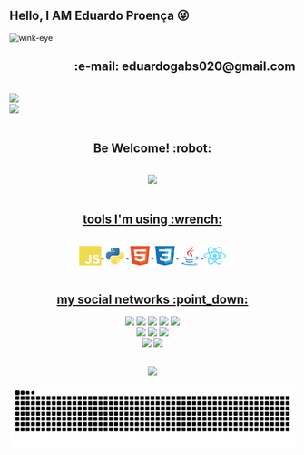 ## Hello, I AM Eduardo Proença :stuck_out_tongue_winking_eye:
![wink-eye](https://user-images.githubusercontent.com/107010062/172271952-29aa4779-a01c-4f10-bce9-768d07e91dce.gif) </br>   
  
  <div align= "right">
  <h2> :e-mail: eduardogabs020@gmail.com </h2>
  </div>
 
 
 </br>
 <div align="left"
  <a href="https://github.com/eduardoproenca">
  <img height="180em" src="https://github-readme-stats.vercel.app/api?username=eduardoproenca&show_icons=true&theme=dark&include_all_commits=true&count_private=true"/>
  <div align="left">
  <img height="130em" src="https://github-readme-stats.vercel.app/api/top-langs/?username=eduardoproenca&layout=compact&langs_count=7&theme=dark"/>
 </div>

</br>
<div align="center">
<h2> Be Welcome! :robot: </h2>
</div>

</br>
 <div align="center">
 <a href="https://github.com/eduardoproenca">
 <img height="250cm" src="https://user-images.githubusercontent.com/107010062/172722819-66aa3622-8653-4617-9d73-b3eb95b6e035.gif">
</div>

</br>
 <div align="center">
<h2> tools I'm using :wrench: </h2>
 <div style="display: inline_block"><br>
  <img align="center" alt="Edu-Js" height="35" width="40" src="https://raw.githubusercontent.com/devicons/devicon/master/icons/javascript/javascript-plain.svg">
  <img align="center" alt="Edu-Python" height="35" width="40" src="https://raw.githubusercontent.com/devicons/devicon/master/icons/python/python-original.svg">
  <img align="center" alt="Edu-HTML" height="35" width="40" src="https://raw.githubusercontent.com/devicons/devicon/master/icons/html5/html5-original.svg">
  <img align="center" alt="Edu-CSS" height="35" width="40" src="https://raw.githubusercontent.com/devicons/devicon/master/icons/css3/css3-original.svg">
  <img align="center" alt="Edu-Java" height="35" width="40" src="https://raw.githubusercontent.com/devicons/devicon/master/icons/java/java-original.svg">
  <img align="center" alt="Edu-React" height="35" width="40" src="https://raw.githubusercontent.com/devicons/devicon/master/icons/react/react-original.svg">
 </div>

</br>
<div align="center">
   <h2> my social networks :point_down: </h2>
 <a href="https://www.tiktok.com/@uphoenixz" target="_blank"><img src="https://img.shields.io/badge/TikTok-000000?style=for-the-badge&logo=tiktok&logoColor=white" target="_blank"></a>
  <a href="https://www.youtube.com/channel/UCSch6gG7CEGznFz9OTKKqZw" target="_blank"><img src="https://img.shields.io/badge/YouTube-FF0000?style=for-the-badge&logo=youtube&logoColor=white" target="_blank"></a>
   <a href="https://web.facebook.com/GabrielZeus2002/" target="_blank"><img src="https://img.shields.io/badge/Facebook-1877F2?style=for-the-badge&logo=facebook&logoColor=white" target="_blank"></a> 
  <a href="https://www.instagram.com/gab_proenca/" target="_blank"><img src="https://img.shields.io/badge/Instagram-E4405F?style=for-the-badge&logo=instagram&logoColor=white" target="_blank"></a> 
  <a href="https://www.linkedin.com/in/eduardo-gabriel-proen%C3%A7a-de-carvalho-progms01000111/" target="_blank"><img src="https://img.shields.io/badge/-LinkedIn-%230077B5?style=for-the-badge&logo=linkedin&logoColor=white" target="_blank"></a>  </br>
  <a href = "mailto:eduardogabs020@gmail.com"><img src="https://img.shields.io/badge/Gmail-D14836?style=for-the-badge&logo=gmail&logoColor=white" target="_blank"></a>
 <a href="https://discord.gg/hZDKF88A" target="_blank"><img src="https://img.shields.io/badge/Discord-5865F2?style=for-the-badge&logo=discord&logoColor=white" target="_blank"></a>
 <a href="https://twitter.com/eduardogamesb11" target="_blank"><img src="https://img.shields.io/badge/Twitter-1ca0f1?style=for-the-badge&logo=twitter&logoColor=white" target="_blank"></a>
 </br> <a href="https://store.epicgames.com/pt-BR/u/cd24e73e23e44aa8886b5438aa5eeea4" target="_blank"><img src="https://img.shields.io/badge/Epic%20Games-313131?style=for-the-badge&logo=Epic%20Games&logoColor=white" target="_blank"></a>
  <a href= "https://steamcommunity.com/profiles/76561198984572464" target="_blank"><img src="https://img.shields.io/badge/Steam-000000?style=for-the-badge&logo=steam&logoColor=white" target="_blank"></a>
</div>

</br>
<p align="center">   <img alingn="center" src="https://profile-counter.glitch.me/eduardoproenca/count.svg" /></p>

![snake gif](https://github.com/eduardoproenca/eduardoproenca/blob/output/github-contribution-grid-snake.svg)
